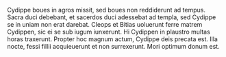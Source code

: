 Cydippe boues in agros missit, sed boues non reddiderunt ad tempus.
Sacra duci debebant, et sacerdos duci adessebat ad templa, sed Cydippe se in uniam non erat darebat.
Cleops et Bitias uoluerunt ferre matrem Cydippen, sic ei se sub iugum iunxerunt.
Hi Cydippen in plaustro multas horas traxerunt.
Propter hoc magnum actum, Cydippe deis precata est.
Illa nocte, fessi fillii acquieuerunt et non surrexerunt.
Mori optimum donum est.
